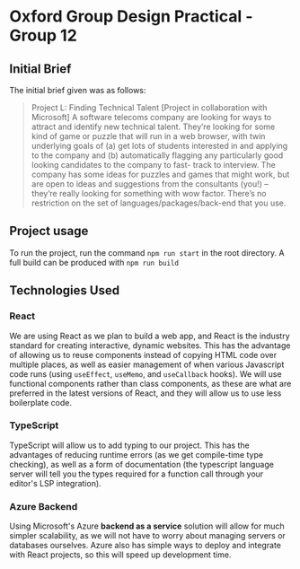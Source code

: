 # Oxford Group Design Practical - Group 12

## Initial Brief

The initial brief given was as follows:

> Project L: Finding Technical Talent [Project in collaboration with Microsoft]
> A software telecoms company are looking for ways to attract and identify new technical talent.
> They’re looking for some kind of game or puzzle that will run in a web browser, with twin underlying goals of (a) get lots of students interested in and applying to the company and (b) automatically flagging any particularly good looking candidates to the company to fast- track to interview.
> The company has some ideas for puzzles and games that might work, but are open to ideas and suggestions from the consultants (you!) – they’re really looking for something with wow factor.
> There’s no restriction on the set of languages/packages/back-end that you use.

## Project usage

To run the project, run the command `npm run start` in the root directory. A full build can be produced with `npm run build`

## Technologies Used

### React

We are using React as we plan to build a web app, and React is the industry standard for creating interactive, dynamic websites. This has the advantage of allowing us to reuse components instead of copying HTML code over multiple places, as well as easier management of when various Javascript code runs (using `useEffect`, `useMemo`, and `useCallback` hooks). We will use functional components rather than class components, as these are what are preferred in the latest versions of React, and they will allow us to use less boilerplate code.

### TypeScript

TypeScript will allow us to add typing to our project. This has the advantages of reducing runtime errors (as we get compile-time type checking), as well as a form of documentation (the typescript language server will tell you the types required for a function call through your editor's LSP integration).

### Azure Backend

Using Microsoft's Azure **backend as a service** solution will allow for much simpler scalability, as we will not have to worry about managing servers or databases ourselves. Azure also has simple ways to deploy and integrate with React projects, so this will speed up development time. 
